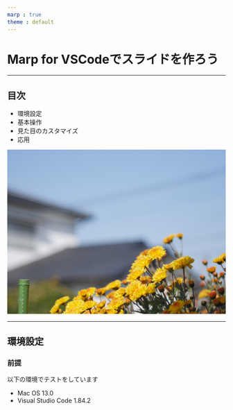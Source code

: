 ```yaml
---
marp : true
theme : default
---
```

# Marp for VSCodeでスライドを作ろう

---
## 目次
+ 環境設定
+ 基本操作
+ 見た目のカスタマイズ
+ 応用

![bg right](./flower_2018.jpg)

---
## 環境設定
### 前提
以下の環境でテストをしています  
+ Mac OS 13.0
+ Visual Studio Code 1.84.2
